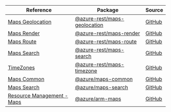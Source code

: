 | Reference | Package | Source |
|---|---|---|
|[Maps Geolocation](maps-geolocation-rest-readme.md)|[@azure-rest/maps-geolocation](https://www.npmjs.com/package/@azure-rest/maps-geolocation)|[GitHub](https://github.com/Azure/azure-sdk-for-js/blob/main/sdk/maps/maps-geolocation-rest)|
|[Maps Render](maps-render-rest-readme.md)|[@azure-rest/maps-render](https://www.npmjs.com/package/@azure-rest/maps-render)|[GitHub](https://github.com/Azure/azure-sdk-for-js/blob/main/sdk/maps/maps-render-rest)|
|[Maps Route](maps-route-rest-readme.md)|[@azure-rest/maps-route](https://www.npmjs.com/package/@azure-rest/maps-route)|[GitHub](https://github.com/Azure/azure-sdk-for-js/blob/main/sdk/maps/maps-route-rest)|
|[Maps Search](maps-search-rest-readme.md)|[@azure-rest/maps-search](https://www.npmjs.com/package/@azure-rest/maps-search)|[GitHub](https://github.com/Azure/azure-sdk-for-js/blob/main/sdk/maps/maps-search-rest)|
|[TimeZones](maps-timezone-rest-readme.md)|[@azure-rest/maps-timezone](https://www.npmjs.com/package/@azure-rest/maps-timezone)|[GitHub](https://github.com/Azure/azure-sdk-for-js/blob/main/sdk/maps/maps-timezone-rest)|
|[Maps Common](maps-common-readme.md)|[@azure/maps-common](https://www.npmjs.com/package/@azure/maps-common)|[GitHub](https://github.com/Azure/azure-sdk-for-js/blob/main/sdk/maps/maps-common)|
|[Maps Search](maps-search-readme.md)|[@azure/maps-search](https://www.npmjs.com/package/@azure/maps-search)|[GitHub](https://github.com/Azure/azure-sdk-for-js/blob/main/sdk/maps/maps-search)|
|[Resource Management - Maps](arm-maps-readme.md)|[@azure/arm-maps](https://www.npmjs.com/package/@azure/arm-maps)|[GitHub](https://github.com/Azure/azure-sdk-for-js/blob/main/sdk/maps/arm-maps)|
